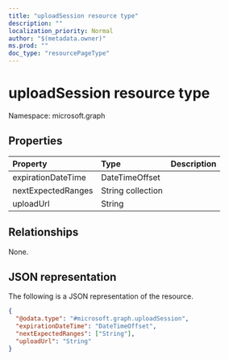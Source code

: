 ```yaml
---
title: "uploadSession resource type"
description: ""
localization_priority: Normal
author: "$(metadata.owner)"
ms.prod: ""
doc_type: "resourcePageType"
---
```


# uploadSession resource type

Namespace: microsoft.graph

## Properties

| Property           | Type              | Description |
| :----------------- | :---------------- | :---------- |
| expirationDateTime | DateTimeOffset    |             |
| nextExpectedRanges | String collection |             |
| uploadUrl          | String            |             |

## Relationships

None.

## JSON representation

The following is a JSON representation of the resource.

<!-- {
  "blockType": "resource",
  "@odata.type": "microsoft.graph.uploadSession",
}
-->

```json
{
  "@odata.type": "#microsoft.graph.uploadSession",
  "expirationDateTime": "DateTimeOffset",
  "nextExpectedRanges": ["String"],
  "uploadUrl": "String"
}
```
